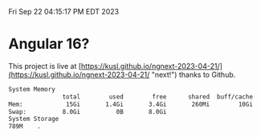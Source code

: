 Fri Sep 22 04:15:17 PM EDT 2023

# Angular 16?


This project is live at [https://kusl.github.io/ngnext-2023-04-21/](https://kusl.github.io/ngnext-2023-04-21/ "next!") thanks to Github.

```bash
System Memory
               total        used        free      shared  buff/cache   available
Mem:            15Gi       1.4Gi       3.4Gi       260Mi        10Gi        13Gi
Swap:          8.0Gi          0B       8.0Gi
System Storage
789M	.
```
